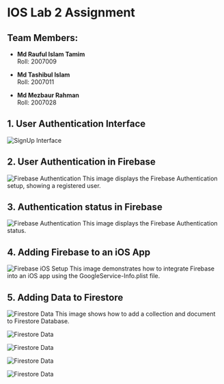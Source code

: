# IOS Lab 2 Assignment

## Team Members:
- **Md Rauful Islam Tamim**  
  Roll: 2007009

- **Md Tashibul Islam**  
  Roll: 2007011

- **Md Mezbaur Rahman**  
  Roll: 2007028

## 1. User Authentication Interface
![SignUp Interface](Images/IMG-20241204-WA0015.jpg)

## 2. User Authentication in Firebase
![Firebase Authentication](Images/IMG-20241204-WA0012.jpg)
This image displays the Firebase Authentication setup, showing a registered user.


## 3. Authentication status in Firebase
![Firebase Authentication](Images/IMG-20241204-WA0020.jpg)
This image displays the Firebase Authentication status.



## 4. Adding Firebase to an iOS App
![Firebase iOS Setup](Images/IMG-20241204-WA0014.jpg)
This image demonstrates how to integrate Firebase into an iOS app using the GoogleService-Info.plist file.

## 5. Adding Data to Firestore
![Firestore Data](Images/IMG-20241204-WA0018.jpg)
This image shows how to add a collection and document to Firestore Database.


![Firestore Data](Images/IMG-20241204-WA0021.jpg)


![Firestore Data](Images/IMG-20241204-WA0026.jpg)



![Firestore Data](Images/IMG-20241204-WA0025.jpg)


![Firestore Data](Images/IMG-20241204-WA0027.jpg)




